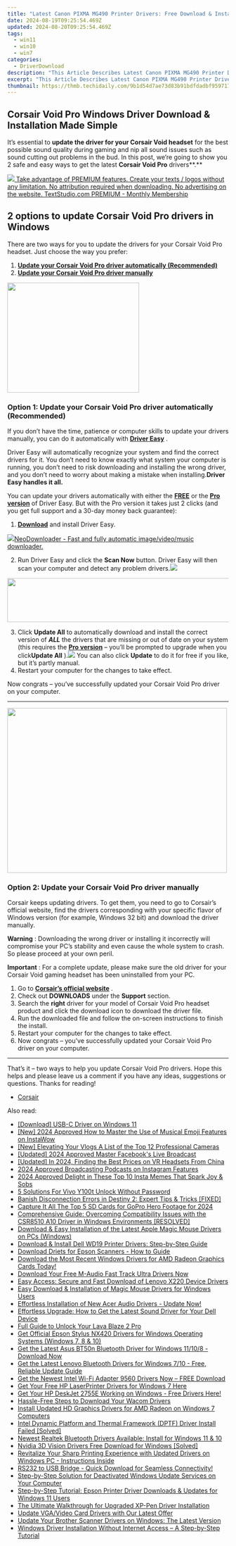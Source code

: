 ```yaml
---
title: "Latest Canon PIXMA MG490 Printer Drivers: Free Download & Installation Guide for Windows"
date: 2024-08-19T09:25:54.469Z
updated: 2024-08-20T09:25:54.469Z
tags:
  - win11
  - win10
  - win7
categories:
  - DriverDownload
description: "This Article Describes Latest Canon PIXMA MG490 Printer Drivers: Free Download & Installation Guide for Windows"
excerpt: "This Article Describes Latest Canon PIXMA MG490 Printer Drivers: Free Download & Installation Guide for Windows"
thumbnail: https://thmb.techidaily.com/9b1d54d7ae73d83b91bdfdadbf959717f77a8b021abfc1f3482b428b18a9e6d1.jpg
---
```


## Corsair Void Pro Windows Driver Download & Installation Made Simple

It’s essential to **update the driver for your Corsair Void headset**   for the best possible sound quality during gaming and nip all sound issues such as sound cutting out problems in the bud. In this post, we’re going to show you 2 safe and easy ways to get the latest **Corsair Void Pro**  drivers**.**

<!-- affiliate ads begin -->
<a href="https://secure.textstudio.com/order/checkout.php?PRODS=35633281&QTY=1&AFFILIATE=108875&CART=1"> <img src="https://secure.avangate.com/images/merchant/d6eb8222c9718486bdabce8b897380f7/products/2_premium-icon.png" border="0"> Take advantage of PREMIUM features. 
Create your texts / logos without any limitation. 
No attribution required when downloading. 
No advertising on the website. 
 TextStudio.com  PREMIUM - Monthly Membership</a>
<!-- affiliate ads end -->
## 2 options to update Corsair Void Pro drivers in Windows

 There are two ways for you to update the drivers for your Corsair Void Pro headset. Just choose the way you prefer:

1. [**Update your Corsair Void Pro driver automatically (Recommended)**](https://www.drivereasy.com/knowledge/corsair-void-drivers-download-install-for-windows-easily/#O1)
2. [**Update your Corsair Void Pro driver manually**](https://tools.techidaily.com/drivereasy/download/)

<!-- affiliate ads begin -->
<a href="https://modlily.sjv.io/c/5597632/1997817/17059" target="_top" id="1997817"><img src="//a.impactradius-go.com/display-ad/17059-1997817" border="0" alt="" width="300" height="250"/></a><img height="0" width="0" src="https://imp.pxf.io/i/5597632/1997817/17059" style="position:absolute;visibility:hidden;" border="0" />
<!-- affiliate ads end -->
### Option 1: Update your Corsair Void Pro driver automatically (Recommended)

 If you don’t have the time, patience or computer skills to update your drivers manually, you can do it automatically with **[Driver Easy](https://tools.techidaily.com/drivereasy/download/)**  .

 Driver Easy will automatically recognize your system and find the correct drivers for it. You don’t need to know exactly what system your computer is running, you don’t need to risk downloading and installing the wrong driver, and you don’t need to worry about making a mistake when installing.**Driver Easy handles it all.**

 You can update your drivers automatically with either the **[FREE](https://tools.techidaily.com/drivereasy/download/)**  or the **[Pro version](https://tools.techidaily.com/drivereasy/download/)**  of Driver Easy. But with the Pro version it takes just 2 clicks (and you get full support and a 30-day money back guarantee):

1. [**Download**](https://tools.techidaily.com/drivereasy/download/) and install Driver Easy.
<!-- affiliate ads begin -->
<a href="https://secure.2checkout.com/order/checkout.php?PRODS=4559731&QTY=1&AFFILIATE=108875&CART=1"><img src="http://www.neowise.com/images/nd-ss-w200.jpg" border="0">NeoDownloader - Fast and fully automatic image/video/music downloader. </a>
<!-- affiliate ads end -->
2. Run Driver Easy and click the **Scan Now** button. Driver Easy will then scan your computer and detect any problem drivers.![](https://images.drivereasy.com/wp-content/uploads/2018/12/img_5c04aae3578ee-1.jpg)
<!-- affiliate ads begin -->
<a href="https://imp.i110150.net/c/5597632/924299/11305" target="_top" id="924299"><img src="//a.impactradius-go.com/display-ad/11305-924299" border="0" alt="" width="520" height="100"/></a>
<!-- affiliate ads end -->
3. Click **Update All** to automatically download and install the correct version of _**ALL**_ the drivers that are missing or out of date on your system (this requires the **[Pro version](https://tools.techidaily.com/drivereasy/download/)**  – you’ll be prompted to upgrade when you click**Update All** ).![](https://images.drivereasy.com/wp-content/uploads/2018/12/img_5bfa4f05e9160.jpg) You can also click **Update**  to do it for free if you like, but it’s partly manual.
4. Restart your computer for the changes to take effect.

 Now congrats – you’ve successfully updated your Corsair Void Pro driver on your computer.

---

<!-- affiliate ads begin -->
<a href="https://electronicx.pxf.io/c/5597632/1872456/14483" target="_top" id="1872456"><img src="//a.impactradius-go.com/display-ad/14483-1872456" border="0" alt="" width="500" height="375"/></a><img height="0" width="0" src="https://imp.pxf.io/i/5597632/1872456/14483" style="position:absolute;visibility:hidden;" border="0" />
<!-- affiliate ads end -->
### Option 2: Update your Corsair Void Pro driver manually

 Corsair keeps updating drivers. To get them, you need to go to Corsair’s official website, find the drivers corresponding with your specific flavor of Windows version (for example, Windows 32 bit) and download the driver manually.

**Warning** : Downloading the wrong driver or installing it incorrectly will compromise your PC’s stability and even cause the whole system to crash. So please proceed at your own peril.

**Important** : For a complete update, please make sure the old driver for your Corsair Void gaming headset has been uninstalled from your PC.

1. Go to **[Corsair’s official website](https://tools.techidaily.com/drivereasy/download/)**  .
2. Check out **DOWNLOADS**   under the **Support**   section.
3. Search the **right**   driver for your model of Corsair Void Pro headset product and click the download icon to download the driver file.
4. Run the downloaded file and follow the on-screen instructions to finish the install.
5. Restart your computer for the changes to take effect.
6. Now congrats – you’ve successfully updated your Corsair Void Pro driver on your computer.

---

 That’s it – two ways to help you update Corsair Void Pro drivers. Hope this helps and please leave us a comment if you have any ideas, suggestions or questions. Thanks for reading!

* [Corsair](https://tools.techidaily.com/drivereasy/download/)

<ins class="adsbygoogle"
     style="display:block"
     data-ad-format="autorelaxed"
     data-ad-client="ca-pub-7571918770474297"
     data-ad-slot="1223367746"></ins>



<ins class="adsbygoogle"
     style="display:block"
     data-ad-client="ca-pub-7571918770474297"
     data-ad-slot="8358498916"
     data-ad-format="auto"
     data-full-width-responsive="true"></ins>

<span class="atpl-alsoreadstyle">Also read:</span>
<div><ul>
<li><a href="https://win-dash.techidaily.com/download-usb-c-driver-on-windows-11/"><u>[Download] USB-C Driver on Windows 11</u></a></li>
<li><a href="https://instagram-video-files.techidaily.com/new-2024-approved-how-to-master-the-use-of-musical-emoji-features-on-instawow/"><u>[New] 2024 Approved  How to Master the Use of Musical Emoji Features on InstaWow</u></a></li>
<li><a href="https://youtube-zero.techidaily.com/levating-your-vlogs-a-list-of-the-top-12-professional-cameras/"><u>[New] Elevating Your Vlogs  A List of the Top 12 Professional Cameras</u></a></li>
<li><a href="https://facebook-clips.techidaily.com/updated-2024-approved-master-facebooks-live-broadcast/"><u>[Updated] 2024 Approved  Master Facebook's Live Broadcast</u></a></li>
<li><a href="https://vp-tips.techidaily.com/updated-in-2024-finding-the-best-prices-on-vr-headsets-from-china/"><u>[Updated] In 2024, Finding the Best Prices on VR Headsets From China</u></a></li>
<li><a href="https://article-tips.techidaily.com/2024-approved-broadcasting-podcasts-on-instagram-features/"><u>2024 Approved  Broadcasting Podcasts on Instagram Features</u></a></li>
<li><a href="https://instagram-video-recordings.techidaily.com/2024-approved-delight-in-these-top-10-insta-memes-that-spark-joy-and-sobs/"><u>2024 Approved  Delight in These Top 10 Insta Memes That Spark Joy & Sobs</u></a></li>
<li><a href="https://unlock-android.techidaily.com/5-solutions-for-vivo-y100t-unlock-without-password-by-drfone-android/"><u>5 Solutions For Vivo Y100t Unlock Without Password</u></a></li>
<li><a href="https://program-issues.techidaily.com/banish-disconnection-errors-in-destiny-2-expert-tips-and-tricks-fixed/"><u>Banish Disconnection Errors in Destiny 2: Expert Tips & Tricks [FIXED]</u></a></li>
<li><a href="https://article-posts.techidaily.com/capture-it-all-the-top-5-sd-cards-for-gopro-hero-footage-for-2024/"><u>Capture It All  The Top 5 SD Cards for GoPro Hero Footage for 2024</u></a></li>
<li><a href="https://win-dash.techidaily.com/comprehensive-guide-overcoming-compatibility-issues-with-the-csr8510-a10-driver-in-windows-environments-resolved/"><u>Comprehensive Guide: Overcoming Compatibility Issues with the CSR8510 A10 Driver in Windows Environments [RESOLVED]</u></a></li>
<li><a href="https://win-dash.techidaily.com/download-and-easy-installation-of-the-latest-apple-magic-mouse-drivers-on-pcs-windows/"><u>Download & Easy Installation of the Latest Apple Magic Mouse Drivers on PCs (Windows)</u></a></li>
<li><a href="https://win-dash.techidaily.com/download-and-install-dell-wd19-printer-drivers-step-by-step-guide/"><u>Download & Install Dell WD19 Printer Drivers: Step-by-Step Guide</u></a></li>
<li><a href="https://win-dash.techidaily.com/download-driets-for-epson-scanners-how-to-guide/"><u>Download Driets for Epson Scanners - How to Guide</u></a></li>
<li><a href="https://win-dash.techidaily.com/download-the-most-recent-windows-drivers-for-amd-radeon-graphics-cards-today/"><u>Download the Most Recent Windows Drivers for AMD Radeon Graphics Cards Today!</u></a></li>
<li><a href="https://win-dash.techidaily.com/download-your-free-m-audio-fast-track-ultra-drivers-now/"><u>Download Your Free M-Audio Fast Track Ultra Drivers Now</u></a></li>
<li><a href="https://win-dash.techidaily.com/easy-access-secure-and-fast-download-of-lenovo-x220-device-drivers/"><u>Easy Access: Secure and Fast Download of Lenovo X220 Device Drivers</u></a></li>
<li><a href="https://win-dash.techidaily.com/easy-download-and-installation-of-magic-mouse-drivers-for-windows-users/"><u>Easy Download & Installation of Magic Mouse Drivers for Windows Users</u></a></li>
<li><a href="https://win-dash.techidaily.com/effortless-installation-of-new-acer-audio-drivers-update-now/"><u>Effortless Installation of New Acer Audio Drivers - Update Now!</u></a></li>
<li><a href="https://win-dash.techidaily.com/effortless-upgrade-how-to-get-the-latest-sound-driver-for-your-dell-device/"><u>Effortless Upgrade: How to Get the Latest Sound Driver for Your Dell Device</u></a></li>
<li><a href="https://android-unlock.techidaily.com/full-guide-to-unlock-your-lava-blaze-2-pro-by-drfone-android/"><u>Full Guide to Unlock Your Lava Blaze 2 Pro</u></a></li>
<li><a href="https://win-dash.techidaily.com/get-official-epson-stylus-nx420-drivers-for-windows-operating-systems-windows-7-8-and-10/"><u>Get Official Epson Stylus NX420 Drivers for Windows Operating Systems (Windows 7, 8 & 10)</u></a></li>
<li><a href="https://win-dash.techidaily.com/get-the-latest-asus-bt50n-bluetooth-driver-for-windows-11108-download-now/"><u>Get the Latest Asus BT50n Bluetooth Driver for Windows 11/10/8 - Download Now</u></a></li>
<li><a href="https://win-dash.techidaily.com/get-the-latest-lenovo-bluetooth-drivers-for-windows-710-free-reliable-update-guide/"><u>Get the Latest Lenovo Bluetooth Drivers for Windows 7/10 - Free, Reliable Update Guide</u></a></li>
<li><a href="https://win-dash.techidaily.com/get-the-newest-intel-wi-fi-adapter-9560-drivers-now-free-download/"><u>Get the Newest Intel Wi-Fi Adapter 9560 Drivers Now – FREE Download</u></a></li>
<li><a href="https://win-dash.techidaily.com/get-your-free-hp-laserprinter-drivers-for-windows-7-here/"><u>Get Your Free HP LaserPrinter Drivers for Windows 7 Here</u></a></li>
<li><a href="https://win-dash.techidaily.com/get-your-hp-deskjet-2755e-working-on-windows-free-drivers-here/"><u>Get Your HP DeskJet 2755E Working on Windows - Free Drivers Here!</u></a></li>
<li><a href="https://win-dash.techidaily.com/hassle-free-steps-to-download-your-wacom-drivers/"><u>Hassle-Free Steps to Download Your Wacom Drivers</u></a></li>
<li><a href="https://win-dash.techidaily.com/install-updated-hd-graphics-drivers-for-amd-radeon-on-windows-7-computers/"><u>Install Updated HD Graphics Drivers for AMD Radeon on Windows 7 Computers</u></a></li>
<li><a href="https://win-dash.techidaily.com/intel-dynamic-platform-and-thermal-framework-dptf-driver-install-failed-solved/"><u>Intel Dynamic Platform and Thermal Framework (DPTF) Driver Install Failed [Solved]</u></a></li>
<li><a href="https://win-dash.techidaily.com/newest-realtek-bluetooth-drivers-available-install-for-windows-11-and-10/"><u>Newest Realtek Bluetooth Drivers Available: Install for Windows 11 & 10</u></a></li>
<li><a href="https://win-dash.techidaily.com/nvidia-3d-vision-drivers-free-download-for-windows-solved/"><u>Nvidia 3D Vision Drivers Free Download for Windows [Solved]</u></a></li>
<li><a href="https://win-dash.techidaily.com/revitalize-your-sharp-printing-experience-with-updated-drivers-on-windows-pc-instructions-inside/"><u>Revitalize Your Sharp Printing Experience with Updated Drivers on Windows PC - Instructions Inside</u></a></li>
<li><a href="https://win-dash.techidaily.com/rs232-to-usb-bridge-quick-download-for-seamless-connectivity/"><u>RS232 to USB Bridge - Quick Download for Seamless Connectivity!</u></a></li>
<li><a href="https://win-dash.techidaily.com/step-by-step-solution-for-deactivated-windows-update-services-on-your-computer/"><u>Step-by-Step Solution for Deactivated Windows Update Services on Your Computer</u></a></li>
<li><a href="https://win-dash.techidaily.com/step-by-step-tutorial-epson-printer-driver-downloads-and-updates-for-windows-11-users/"><u>Step-by-Step Tutorial: Epson Printer Driver Downloads & Updates for Windows 11 Users</u></a></li>
<li><a href="https://win-dash.techidaily.com/the-ultimate-walkthrough-for-upgraded-xp-pen-driver-installation/"><u>The Ultimate Walkthrough for Upgraded XP-Pen Driver Installation</u></a></li>
<li><a href="https://win-dash.techidaily.com/update-vgavideo-card-drivers-with-our-latest-offer/"><u>Update VGA/Video Card Drivers with Our Latest Offer</u></a></li>
<li><a href="https://win-dash.techidaily.com/update-your-brother-scanner-drivers-on-windows-the-latest-version/"><u>Update Your Brother Scanner Drivers on Windows: The Latest Version</u></a></li>
<li><a href="https://win-dash.techidaily.com/windows-driver-installation-without-internet-access-a-step-by-step-tutorial/"><u>Windows Driver Installation Without Internet Access – A Step-by-Step Tutorial</u></a></li>
</ul></div>
